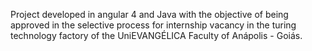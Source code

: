 Project developed in angular 4 and Java with the objective of being approved in the selective process for internship vacancy in the turing technology factory of the UniEVANGÉLICA Faculty of Anápolis - Goiás.
